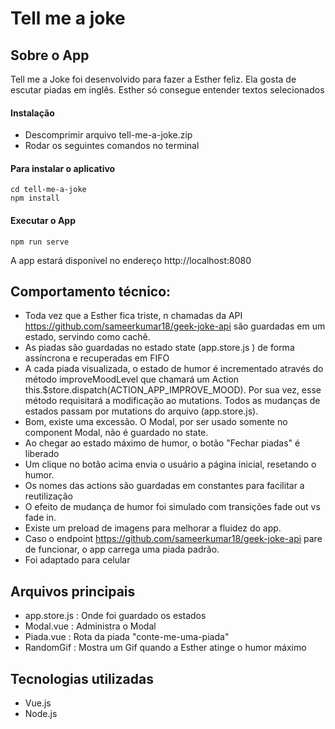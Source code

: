 # Tell me a joke
## Sobre o App
Tell me a Joke foi desenvolvido para fazer a Esther feliz. Ela gosta de escutar piadas em inglês. Esther só consegue entender textos selecionados

#### Instalação

  - Descomprimir arquivo tell-me-a-joke.zip
  - Rodar os seguintes comandos no terminal

#### Para instalar o aplicativo
```
cd tell-me-a-joke
npm install
```

#### Executar o App
```
npm run serve
```
A app estará disponível no endereço http://localhost:8080


## Comportamento técnico:
  - Toda vez que a Esther fica triste, n chamadas da API https://github.com/sameerkumar18/geek-joke-api são guardadas em um estado, servindo como cachê.
  - As piadas são guardadas no estado state (app.store.js ) de forma assíncrona e recuperadas em FIFO
  - A cada piada visualizada, o estado de humor é incrementado através do método improveMoodLevel que chamará um Action this.$store.dispatch(ACTION_APP_IMPROVE_MOOD). Por sua vez, esse método requisitará a modificação ao mutations. Todos as mudanças de estados passam por mutations do arquivo (app.store.js).
  - Bom, existe uma excessão. O Modal, por ser usado somente no component Modal, não é guardado no state.
  - Ao chegar ao estado máximo de humor, o botão "Fechar piadas" é liberado
  - Um clique no botão acima envia o usuário a página inicial, resetando o humor.
  - Os nomes das actions são guardadas em constantes para facilitar a reutilização
  - O efeito de mudança de humor foi simulado com transições fade out vs fade in.
  - Existe um preload de imagens para melhorar a fluidez do app.
  - Caso o endpoint https://github.com/sameerkumar18/geek-joke-api pare de funcionar, o app carrega uma piada padrão.
  - Foi adaptado para celular


## Arquivos principais
- app.store.js : Onde foi guardado os estados
- Modal.vue : Administra o Modal
- Piada.vue : Rota da piada "conte-me-uma-piada"
- RandomGif : Mostra um Gif quando a Esther atinge o humor máximo

## Tecnologias utilizadas
- Vue.js
- Node.js




